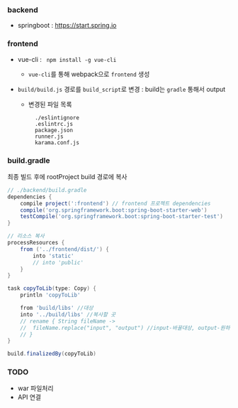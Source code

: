 ### backend

- springboot : https://start.spring.io


### frontend

- vue-cli :  ` npm install -g vue-cli` 

  - `vue-cli`를 통해 webpack으로 `frontend` 생성

- `build/build.js` 경로를 `build_script`로 변경 : build는 `gradle` 통해서 output

  - 변경된 파일 목록

    ```
      ./eslintignore
      .eslintrc.js
      package.json
      runner.js
      karama.conf.js
    ```


### build.gradle

최종 빌드 후에 rootProject build 경로에 복사

```groovy
// ./backend/build.gradle
dependencies {
	compile project(':frontend') // frontend 프로젝트 dependencies
	compile('org.springframework.boot:spring-boot-starter-web')
	testCompile('org.springframework.boot:spring-boot-starter-test')
}

// 리소스 복사
processResources {
    from ('../frontend/dist/') {
        into 'static'
		// into 'public'
    }
}

task copyToLib(type: Copy) {
	println 'copyToLib'

	from 'build/libs' //대상
	into '../build/libs' //복사할 곳
	// rename { String fileName ->
	// 	fileName.replace("input", "output") //input-바꿀대상, output-원하는이름
	// }
}

build.finalizedBy(copyToLib)
```



### TODO

- war 파일처리
- API 연결

